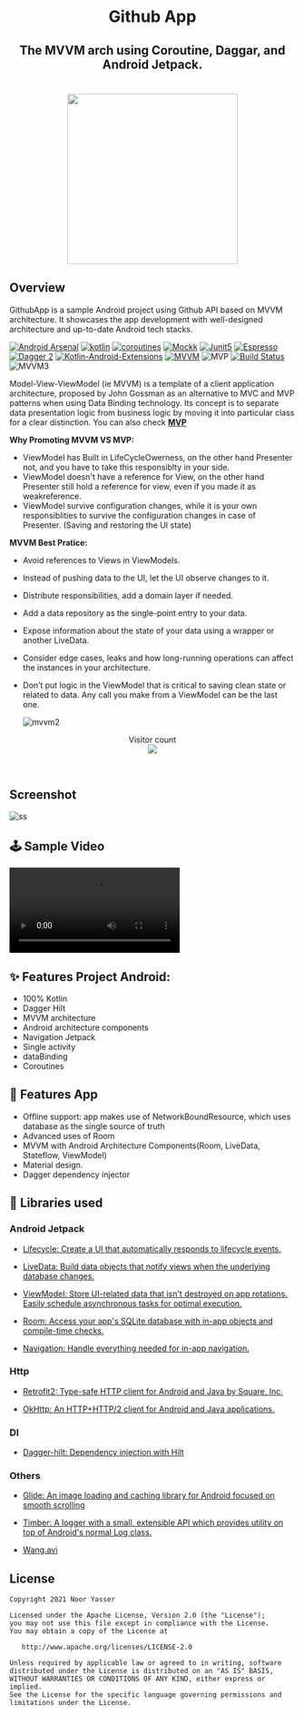 <h1 align="center">Github App</h1>
<h2 align="center">The MVVM arch using Coroutine, Daggar, and Android Jetpack.</h2>
<h1 align = "center"><img src="https://user-images.githubusercontent.com/41232970/129378338-b71bc09f-b383-48e4-bb0f-b82d48c01909.png" width="300px"/></h1>

## Overview 
GithubApp is a sample Android project using Github API based on MVVM architecture. It showcases the app development with well-designed architecture and up-to-date Android tech stacks.

[![Android Arsenal](https://img.shields.io/badge/Android%20Arsenal-android--best--practices-brightgreen.svg?style=flat)](https://android-arsenal.com/details/3/4975)  [![kotlin](https://img.shields.io/badge/Kotlin-1.4.xxx-brightgreen.svg)](https://kotlinlang.org/)  [![coroutines](https://img.shields.io/badge/coroutines-asynchronous-red.svg)](https://kotlinlang.org/docs/reference/coroutines-overview.html)  [![Mockk](https://img.shields.io/badge/Mockk-testing-yellow.svg)](https://mockk.io/)      [![Junit5](https://img.shields.io/badge/Junit5-testing-yellowgreen.svg)](https://junit.org/junit5/)   [![Espresso](https://img.shields.io/badge/Espresso-testing-lightgrey.svg)](https://developer.android.com/training/testing/espresso/)  [![Dagger 2](https://img.shields.io/badge/Dagger-2.xx-orange.svg)](https://google.github.io/dagger/)  [![Kotlin-Android-Extensions ](https://img.shields.io/badge/Kotlin--Android--Extensions-plugin-red.svg)](https://kotlinlang.org/docs/tutorials/android-plugin.html) [![MVVM ](https://img.shields.io/badge/Clean--Code-MVVM-brightgreen.svg)](https://github.com/googlesamples/android-architecture)  ![MVP ](https://img.shields.io/badge/Clean--Code-MVP-brightgreen.svg)
[![Build Status](https://app.bitrise.io/app/b7eabce000fac983/status.svg?token=i6oJjdA4ZD4wM6NDA5cB7g&branch=master)](https://app.bitrise.io/app/b7eabce000fac983)![MVVM3](https://user-images.githubusercontent.com/1812129/68319232-446cf900-00be-11ea-92cf-cad817b2af2c.png)

Model-View-ViewModel (ie MVVM) is a template of a client application architecture, proposed by John Gossman as an alternative to MVC and MVP patterns when using Data Binding technology. Its concept is to separate data presentation logic from business logic by moving it into particular class for a clear distinction.
You can also check [**MVP**](https://github.com/ahmedeltaher/Android-MVP-Architecture)

**Why Promoting MVVM VS MVP:**
- ViewModel has Built in LifeCycleOwerness, on the other hand Presenter not, and you have to take this responsiblty in your side.
- ViewModel doesn't have a reference for View, on the other hand Presenter still hold a reference for view, even if you made it as weakreference.
- ViewModel survive configuration changes, while it is your own responsiblities to survive the configuration changes in case of Presenter. (Saving and restoring the UI state)

**MVVM Best Pratice:**
- Avoid references to Views in ViewModels.
- Instead of pushing data to the UI, let the UI observe changes to it.
- Distribute responsibilities, add a domain layer if needed.
- Add a data repository as the single-point entry to your data.
- Expose information about the state of your data using a wrapper or another LiveData.
- Consider edge cases, leaks and how long-running operations can affect the instances in your architecture.
- Don’t put logic in the ViewModel that is critical to saving clean state or related to data. Any call you make from a ViewModel can be the last one.

  ![mvvm2](https://user-images.githubusercontent.com/1812129/68319008-e9d39d00-00bd-11ea-9245-ebedd2a2c067.png)
  
<p align="center"> 
  Visitor count<br>
  <img src="https://profile-counter.glitch.me/GithubAppNoor1yasser9/count.svg" />
</p>
<br/> 

## Screenshot
![ss](https://user-images.githubusercontent.com/41232970/129376139-516fc2d0-1e1e-42a5-98c1-0b468beff18c.png)

## 🕹 Sample Video
<video src="https://user-images.githubusercontent.com/41232970/129381717-6d83574b-90a9-4fbb-a442-dc45fb127bde.mp4"></video>

## ✨ Features Project Android:
- 100% Kotlin
- Dagger Hilt
- MVVM architecture
- Android architecture components
- Navigation Jetpack
- Single activity
- dataBinding
- Coroutines


## 🌟 Features App
- Offline support: app makes use of NetworkBoundResource, which uses database as the single source of truth
- Advanced uses of Room
- MVVM with Android Architecture Components(Room, LiveData, Stateflow, ViewModel)
- Material design.
- Dagger dependency injector


## 📃 Libraries used

### Android Jetpack
* [Lifecycle: Create a UI that automatically responds to lifecycle events.](https://developer.android.com/topic/libraries/architecture/lifecycle)

* [LiveData: Build data objects that notify views when the underlying database changes.](https://developer.android.com/topic/libraries/architecture/livedata)

* [ViewModel: Store UI-related data that isn't destroyed on app rotations. Easily schedule asynchronous tasks for optimal execution.](https://developer.android.com/topic/libraries/architecture/viewmodel)

* [Room: Access your app's SQLite database with in-app objects and compile-time checks.](https://developer.android.com/topic/libraries/architecture/room)

* [Navigation: Handle everything needed for in-app navigation.](https://developer.android.com/topic/libraries/architecture/navigation/)

### Http

* [Retrofit2: Type-safe HTTP client for Android and Java by Square, Inc.](https://github.com/square/retrofit)

* [OkHttp: An HTTP+HTTP/2 client for Android and Java applications.](https://github.com/square/okhttp)

### DI
* [Dagger-hilt: Dependency injection with Hilt](https://developer.android.com/training/dependency-injection/hilt-android)

### Others

* [Glide: An image loading and caching library for Android focused on smooth scrolling](https://github.com/bumptech/glide)

* [Timber: A logger with a small, extensible API which provides utility on top of Android's normal Log class.](https://github.com/JakeWharton/timber)

* [Wang.avi](https://github.com/81813780/AVLoadingIndicatorView)  


## License
    Copyright 2021 Noor Yasser

    Licensed under the Apache License, Version 2.0 (the "License");
    you may not use this file except in compliance with the License.
    You may obtain a copy of the License at

       http://www.apache.org/licenses/LICENSE-2.0

    Unless required by applicable law or agreed to in writing, software
    distributed under the License is distributed on an "AS IS" BASIS,
    WITHOUT WARRANTIES OR CONDITIONS OF ANY KIND, either express or implied.
    See the License for the specific language governing permissions and
    limitations under the License.


